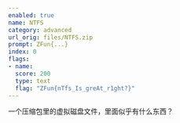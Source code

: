 ```yaml
---
enabled: true
name: NTFS
category: advanced
url_orig: files/NTFS.zip
prompt: ZFun{...}
index: 0
flags:
- name: 
  score: 200
  type: text
  flag: "ZFun{nTfs_Is_greAt_r1ght?}"
---
```


一个压缩包里的虚拟磁盘文件，里面似乎有什么东西？
